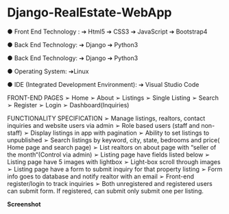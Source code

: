 # Django-RealEstate-WebApp
● Front End Technology :
➔ Html5
➔ CSS3
➔ JavaScript
➔ Bootstrap4

● Back End Technology:
➔ Django
➔ Python3

● Back End Technology:
➔ Django
➔ Python3

● Operating System:
➔Linux

● IDE (Integrated Development Environment):
➔ Visual Studio Code

FRONT-END PAGES
➢ Home
➢ About
➢ Listings
➢ Single Listing
➢ Search
➢ Register
➢ Login
➢ Dashboard(Inquiries)


FUNCTIONALITY SPECIFICATION
➢ Manage listings, realtors, contact inquiries and website
users via admin
➢ Role based users (staff and non-staff)
➢ Display listings in app with pagination
➢ Ability to set listings to unpublished
➢ Search listings by keyword, city, state, bedrooms and
price( Home page and search page)
➢ List realtors on about page with “seller of the
month“(Control via admin)
➢ Listing page have fields listed below
➢ Listing page have 5 images with lightbox
➢ Light-box scroll through images
➢ Listing page have a form to submit inquiry for that
property listing
➢ Form info goes to database and notify realtor with an
email
➢ Front-end register/login to track inquiries
➢ Both unregistered and registered users can submit form.
If registered, can submit only submit one per listing.


  **Screenshot**


